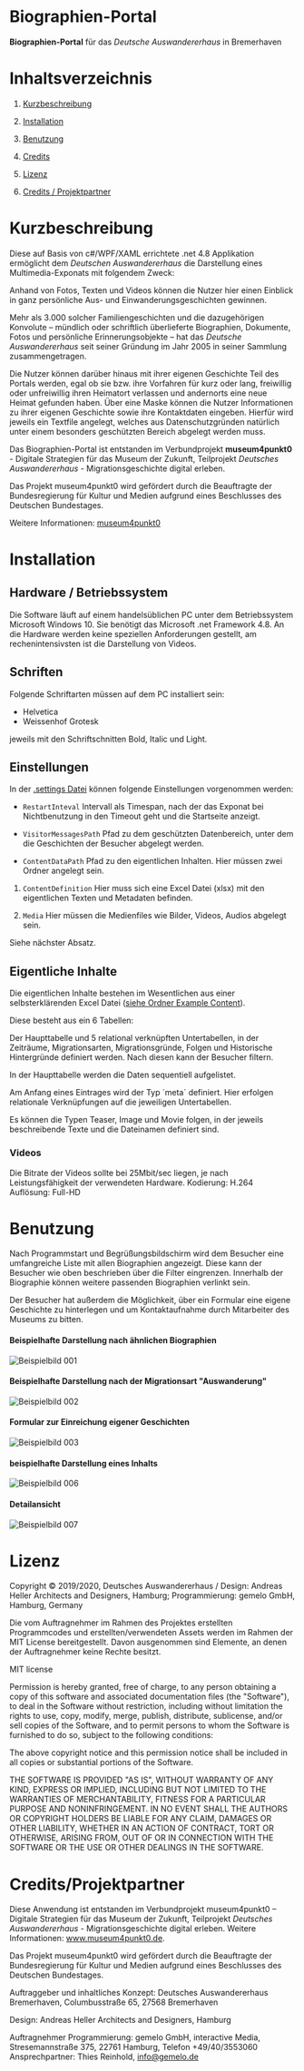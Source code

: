 # Biographien-Portal
**Biographien-Portal** für das *Deutsche Auswandererhaus* in Bremerhaven


# Inhaltsverzeichnis

1. [Kurzbeschreibung](#kurzbeschreibung)

1. [Installation](#installation)

1. [Benutzung](#benutzung)

1. [Credits](#credits)

1. [Lizenz](#lizenz)

1. [Credits / Projektpartner](#creditsprojektpartner)


# Kurzbeschreibung

Diese auf Basis von c#/WPF/XAML errichtete .net 4.8 Applikation ermöglicht dem *Deutschen Auswandererhaus* die Darstellung eines Multimedia-Exponats mit folgendem Zweck:

Anhand von Fotos, Texten und Videos können die Nutzer hier einen Einblick in ganz persönliche Aus- und Einwanderungsgeschichten gewinnen.
			
Mehr als 3.000 solcher Familiengeschichten und die dazugehörigen Konvolute – mündlich oder schriftlich überlieferte Biographien, Dokumente, Fotos und persönliche Erinnerungsobjekte – hat das *Deutsche Auswandererhaus* seit seiner Gründung im Jahr 2005 in seiner Sammlung zusammengetragen.
			
Die Nutzer können darüber hinaus mit ihrer eigenen Geschichte Teil des Portals werden, egal ob sie bzw. ihre Vorfahren für kurz oder lang, freiwillig oder unfreiwillig ihren Heimatort verlassen und andernorts eine neue Heimat gefunden haben. Über eine Maske können die Nutzer Informationen zu ihrer eigenen Geschichte sowie ihre Kontaktdaten eingeben. Hierfür wird jeweils ein Textfile angelegt, welches aus Datenschutzgründen natürlich unter einem besonders geschützten Bereich abgelegt werden muss.
			
			
Das Biographien-Portal ist entstanden im Verbundprojekt 
**museum4punkt0** - Digitale Strategien für das Museum der Zukunft,
Teilprojekt *Deutsches Auswandererhaus* - Migrationsgeschichte digital erleben. 

Das Projekt museum4punkt0 wird gefördert durch die Beauftragte der Bundesregierung für Kultur und Medien aufgrund eines Beschlusses des Deutschen Bundestages.

Weitere Informationen: [museum4punkt0](www.museum4punkt0.de)

# Installation

## Hardware / Betriebssystem
Die Software läuft auf einem handelsüblichen PC unter dem Betriebssystem Microsoft Windows 10. Sie benötigt das Microsoft .net Framework 4.8. An die Hardware werden keine speziellen Anforderungen gestellt, am rechenintensivsten ist die Darstellung von Videos.

## Schriften
Folgende Schriftarten müssen auf dem PC installiert sein:
* Helvetica
* Weissenhof Grotesk

jeweils mit den Schriftschnitten Bold, Italic und Light.

## Einstellungen
In der [.settings Datei](Properties/Settings.settings) können folgende Einstellungen vorgenommen werden:

* `RestartInteval`
Intervall als Timespan, nach der das Exponat bei Nichtbenutzung in den Timeout geht und die Startseite anzeigt.

* `VisitorMessagesPath`
Pfad zu dem geschützten Datenbereich, unter dem die Geschichten der Besucher abgelegt werden.

* `ContentDataPath`
Pfad zu den eigentlichen Inhalten. 
Hier müssen zwei Ordner angelegt sein.

1. `ContentDefinition`
Hier muss sich eine Excel Datei (xlsx) mit den eigentlichen Texten und Metadaten befinden.

2. `Media`
Hier müssen die Medienfiles wie Bilder, Videos, Audios abgelegt sein.

Siehe nächster Absatz.


## Eigentliche Inhalte
Die eigentlichen Inhalte bestehen im Wesentlichen aus einer selbsterklärenden Excel Datei ([siehe Ordner Example Content](ExampleContent)).

Diese besteht aus ein 6 Tabellen:

Der Haupttabelle und 5 relational verknüpften Untertabellen, in der Zeiträume, Migrationsarten, Migrationsgründe, Folgen und Historische Hintergründe definiert werden. Nach diesen kann der Besucher filtern.

In der Haupttabelle werden die Daten sequentiell aufgelistet.

Am Anfang eines Eintrages wird der Typ ´meta´ definiert. Hier erfolgen relationale Verknüpfungen auf die jeweiligen Untertabellen.

Es können die Typen Teaser, Image und Movie folgen, in der jeweils beschreibende Texte und die Dateinamen definiert sind.

### Videos
Die Bitrate der Videos sollte bei 25Mbit/sec liegen, je nach Leistungsfähigkeit der verwendeten Hardware. 
Kodierung: H.264 
Auflösung: Full-HD

# Benutzung
Nach Programmstart und Begrüßungsbildschirm wird dem Besucher eine umfangreiche Liste mit allen Biographien angezeigt. Diese kann der Besucher wie oben beschrieben über die Filter eingrenzen. Innerhalb der Biographie können weitere passenden Biographien verlinkt sein.

Der Besucher hat außerdem die Möglichkeit, über ein Formular eine eigene Geschichte zu hinterlegen und um Kontaktaufnahme durch Mitarbeiter des Museums zu bitten.

#### Beispielhafte Darstellung nach ähnlichen Biographien
![Beispielbild 001](/ExampleScreenshots/001.jpg)

#### Beispielhafte Darstellung nach der Migrationsart "Auswanderung"
![Beispielbild 002](/ExampleScreenshots/002.jpg)

#### Formular zur Einreichung eigener Geschichten
![Beispielbild 003](/ExampleScreenshots/003.jpg)

#### beispielhafte Darstellung eines Inhalts
![Beispielbild 006](/ExampleScreenshots/006.jpg)

#### Detailansicht
![Beispielbild 007](/ExampleScreenshots/007.jpg)



# Lizenz
Copyright © 2019/2020, Deutsches Auswandererhaus / Design: Andreas Heller Architects and Designers, Hamburg; Programmierung: gemelo GmbH, Hamburg, Germany

Die vom Auftragnehmer im Rahmen des Projektes erstellten Programmcodes und erstellten/verwendeten Assets werden im Rahmen der MIT License bereitgestellt. Davon ausgenommen sind Elemente, an denen der Auftragnehmer keine Rechte besitzt.

MIT license

Permission is hereby granted, free of charge, to any person obtaining a copy of this software and associated documentation files (the "Software"), to deal in the Software without restriction, including without limitation the rights to use, copy, modify, merge, publish, distribute, sublicense, and/or sell copies of the Software, and to permit persons to whom the Software is furnished to do so, subject to the following conditions:

The above copyright notice and this permission notice shall be included in all copies or substantial portions of the Software.

THE SOFTWARE IS PROVIDED "AS IS", WITHOUT WARRANTY OF ANY KIND, EXPRESS OR IMPLIED, INCLUDING BUT NOT LIMITED TO THE WARRANTIES OF MERCHANTABILITY, FITNESS FOR A PARTICULAR PURPOSE AND NONINFRINGEMENT. IN NO EVENT SHALL THE AUTHORS OR COPYRIGHT HOLDERS BE LIABLE FOR ANY CLAIM, DAMAGES OR OTHER LIABILITY, WHETHER IN AN ACTION OF CONTRACT, TORT OR OTHERWISE, ARISING FROM, OUT OF OR IN CONNECTION WITH THE SOFTWARE OR THE USE OR OTHER DEALINGS IN THE SOFTWARE.


# Credits/Projektpartner

Diese Anwendung ist entstanden im Verbundprojekt museum4punkt0 – Digitale Strategien für das Museum der Zukunft, Teilprojekt *Deutsches Auswandererhaus* - Migrationsgeschichte digital erleben. Weitere Informationen: www.museum4punkt0.de.

Das Projekt museum4punkt0 wird gefördert durch die Beauftragte der Bundesregierung für Kultur und Medien aufgrund eines Beschlusses des Deutschen Bundestages.

Auftraggeber und inhaltliches Konzept: Deutsches Auswandererhaus Bremerhaven, Columbusstraße 65, 27568 Bremerhaven

Design: Andreas Heller Architects and Designers, Hamburg

Auftragnehmer Programmierung: gemelo GmbH, interactive Media, Stresemannstraße 375, 22761 Hamburg, Telefon +49/40/3553060
Ansprechpartner: Thies Reinhold, info@gemelo.de


